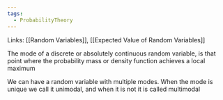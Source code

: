 ```yaml
---
tags:
  - ProbabilityTheory
---
```

Links: [[Random Variables]], [[Expected Value of Random Variables]]

The mode of a discrete or absolutely continuous random variable, is that point where the probability mass or density function achieves a local maximum

We can have a random variable with multiple modes. When the mode is unique we call it unimodal, and when it is not it is called multimodal